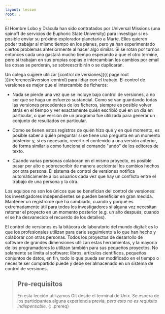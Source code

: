 ```yaml
---
layout: lesson
root: .
---
```


El Hombre Lobo y Drácula han sido contratados por Universal Missions (una
spinoff de servicios de Euphoric State University) para investigar si es
posible enviar su próximo explorador planetario a Marte. Ellos quieren
poder trabajar al mismo tiempo en los planes, pero ya han experimentado
ciertos problemas anteriormente al hacer algo similar. Si se rotan por
turnos entonces cada uno gastará mucho tiempo esperando a que el otro
termine, pero si trabajan en sus propias copias e intercambian los cambios
por email las cosas se perderán, se sobreescribirán o se duplicarán.

Un colega sugiere utilizar [control de versiones]({{ page.root }}/reference/#version-control)
para lidiar con el trabajo. El control de versiones es mejor que el intercambio de ficheros:

*   Nada se pierde una vez que se incluye bajo control de versiones,
    a no ser que se haga un esfuerzo sustancial. Como se van guardando
    todas las versiones precedentes de los ficheros, siempre es posible
    volver atrás en el tiempo y ver exactamente quién escribió qué en
    un día en particular, o que versión de un programa fue utilizada
    para generar un conjunto de resultados en particular.

*   Como se tienen estos registros de quién hizo qué y en qué momento,
    es posible saber a quién preguntar si se tiene una pregunta en un
    momento posterior y, si es necesario, revertir el contenido a una
    versión anterior, de forma similar a como funciona el comando "undo"
    de los editores de texto.

*   Cuando varias personas colaboran en el mismo proyecto, es posible
    pasar por alto o sobreescribir de manera accidental los cambios
    hechos por otra persona. El sistema de control de versiones
    notifica automáticamente a los usuarios cada vez que hay un
    conflicto entre el trabajo de una persona y la otra.

Los equipos no son los únicos que se benefician del control de
versiones: los investigadores independientes se pueden beneficiar
en gran medida. Mantener un registro de qué ha cambiado,
cuando y porqué es extremadamente útil para todos los investigadores
si alguna vez necesitan retomar el proyecto en un momento
posterior (e.g. un año después, cuando el se ha desvanecido el
recuerdo de los detalles).

El control de versiones es la bitácora de laboratorio del mundo
digital: es lo que los profesionales utilizan para darle
seguimiento a lo que han hecho y colaborar con otras personas.
Todos los proyectos de desarrollo de software de grandes dimensiones
utilizan estas herramientas, y la mayoría de los programadores
lo utilizan también para sus pequeños proyectos. No solamente se
limita al software: libros, artículos científicos, pequeños
conjuntos de datos, en fin, todo lo que pueda ser modificado en el
tiempo o necesite ser compartido puede y debe ser almacenado
en un sistema de control de versiones.

> ## Pre-requisitos
> 
> En esta lección utilizamos Git desde el terminal de Unix.
> Se espera de los participantes alguna experiencia previa,
> *pero esto no es requisito indispensable*.
{: .prereq}
